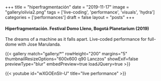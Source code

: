 +++
title = "hiperfragmentación"
date = "2019-11-17"
image = "gallery/olivia2.png"
tags = ['live-coding', 'performance', 'visuals', 'hydra']
categories = ['performances']
draft = false
layout = "posts"
+++

#### Hiperfragmentación. Festival Domo Lleno, Bogotá Planetarium (2019)
The dreams of a machine as it falls apart. Live-coded performance for full-dome with Jose Marulanda. 



<!-- sortOrder="desc" -->
{{< gallery match="gallery/*"  rowHeight="200" margins="5" thumbnailResizeOptions="600x600 q90 Lanczos" showExif=false previewType="blur" embedPreview=true loadJQuery=true >}}
<br>

{{< youtube id="wXGOEnSIr-U" title="live performance" >}}


<!-- ![tu-lengua.jpg](tu-lengua.jpg) -->